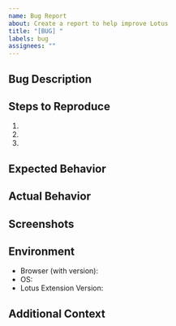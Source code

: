 ```yaml
---
name: Bug Report
about: Create a report to help improve Lotus
title: "[BUG] "
labels: bug
assignees: ""
---
```


## Bug Description
<!-- A clear and concise description of the bug -->

## Steps to Reproduce
1. 
2. 
3. 

## Expected Behavior
<!-- What you expected to happen -->

## Actual Behavior
<!-- What actually happened -->

## Screenshots
<!-- If applicable, add screenshots to help explain your problem -->

## Environment
- Browser (with version): 
- OS: 
- Lotus Extension Version:

## Additional Context
<!-- Add any other context about the problem here -->
